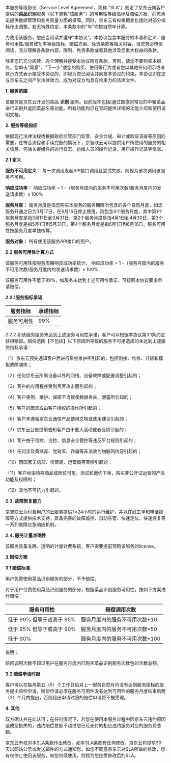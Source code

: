 本服务等级协议（Service Level Agreement，简称 "SLA"）规定了京东云向客户提供的**菜品识别**服务（以下简称"该服务"）的可用性等级指标及赔偿方案，向您承诺提供数据管理和业务质量方面的保障。同时，京东云有权根据变化适时对部分指标作出调整。若无特殊约定，本条款中的"年"均按自然年计算。

为使用该服务，您应当阅读并遵守"本协议"，本协议包含本服务的术语和定义、服务可用性/服务成功率等级指标、赔偿方案、免责条款等相关内容。请您务必审慎阅读、充分理解各条款内容，限制、免责条款或者其他涉及您重大权益的条款。

除非您已充分阅读、完全理解并接受本协议所有条款，否则，请您不要购买本服务。您单击"同意"、"下一步"或您的购买、使用等行为或者您以其他任何明示或者默示方式表示接受本协议的，即视为您已阅读并同意本协议的约束。本协议即在您与京东云之间产生法律效力，成为对双方均具有约束力的法律文件。

**1. 服务范围**

该服务是京东云开发的菜品 **识别** 服务。目前版本包括[通过图像对常见的中餐菜品进行识别并返回菜品名等功能。所有功能均已在官网提供详细的功能介绍和使用说明文档。

**2. 服务等级指标**

依据现行法律法规或根据政府监管部门监管、安全合规、审计或取证调查等原因的需要，在符合流程和手续完备的情况下，京智联云可以提供用户所使用的服务的相关信息，包括关键组件的运行日志、运维人员的操作记录、用户操作记录等信息。

**2.1 定义**

**服务不可用定义：** 每一次调用发起API接口调用且尝试失败，则视为该次调用该服务不可用。

**响应成功率：** 响应成功率 = 1 -（服务月度内的服务不可用次数/服务月度内的发送请求数）x 100%

**服务月度：** 服务月度是指您购买本服务的服务期限所包含的各个自然月度，如您服务开通之日为3月17日，在6月16日停止使用，则包含4个服务月度，其中第1个服务月度是指3月17日到3月31日，第2个服务月度是指4月1日到4月30日，第3个服务月度是指5月1日到5月31日，第4个服务月度是指6月1日到6月16日。服务可用性按服务月度单独核算。

**服务对象：** 所有使用该服务API接口的用户。

**2.2 服务可用性计算方式**

该服务可用性按服务周期响应成功率统计， 响应成功率 = 1 -（服务月度内的服务不可用次数/服务月度内的发送请求数）x 100%

该服务可用性不低于99%，如服务未达到上述可用性承诺，可按照本协议要求申请赔偿。

**2.2.1服务指标承诺**

| **服务指标** | **承诺指标** |
| ------------ | ------------ |
| 服务可用性   | 99%          |

2.2.2 如该服务服务未达到上述服务可用性承诺，客户可以根据本协议第3.1条约定获得赔偿。赔偿范围【不包括】以下原因所导致的服务不可用造成的未达到上述服务指标承诺：

（1）京东云预先通知客户后进行系统维护所引起的，包括割接、维修、升级和模拟故障演练；

（2）任何京东云所属设备以外的网络、设备故障或配置调整引起的；

（3）客户的应用程序受到黑客攻击而引起的；

（4）客户使用、维护、保密不当致使数据丢失、泄露所引起的；

（5）客户的疏忽或由客户授权的操作所引起的；

（6）客户未遵循京东云通信产品使用文档或使用建议引起的；

（7）京东云公告提前告知客户由于重大活动或者促销引起的；

（8）客户由于信控、流控、信息安全管控等违反平台规则引起的；

（9）任何涉及黄赌毒、党政军、诈骗等非法改为物联网内容引起的；

（10）因国家工信部、信管局、运营商等管控引起的；

（11）客户经由特殊商品或档位可见、测试和邀约下单，购买非公开试运营的产品功能及权限的；

（12）其他不可抗力引起的。

**2.3. 故障恢复能力**

京智联云为付费用户的云服务提供7×24小时的运行维护，并以在线工单和电话报障等方式提供技术支持，具备完善的故障监控、自动告警、快速定位、快速恢复等一系列故障应急响应机制。

**2.4. 服务计量准确性**

该服务具备准确、透明的计量计费系统，客户需要提前预购该服务的license。

**3.赔偿方案**

**3.1 赔偿标准**

用户免费使用菜品识别服务的部分，不予赔偿。

对于用户付费使用菜品识别服务的部分，根据菜品识别服务可用性，按如下方案进行赔偿：

| **服务可用性**            | **赔偿调用次数**                |
| ------------------------- | ------------------------------- |
| 低于 99% 但等于或高于 95% | 服务月度内的服务不可用次数\*10  |
| 低于 95% 但等于或高于 90% | 服务月度内的服务不可用次数\*50  |
| 低于 90%                  | 服务月度内的服务不可用次数\*100 |

说明：

赔偿调用次数不超过用户在服务月度内已购买菜品识别服务次数包的次数总额。

**3.2 赔偿申请时限**

客户可以在每月第五（5）个工作日后对上一服务自然月内没有达到服务指标的服务提出赔偿申请，赔偿申请必须在服务可用性没有达到可用性的服务月度结束后两（2）个月内提出，否则超出申请时限的赔偿申请将不被受理。

**4. 其他**

双方确认并在此认可：在任何情况下，若您在使用本服务过程中因京东云违约原因造成您损失的，违约赔偿总额不超过您已经支付的相应违约服务对应的服务费总额。

京东云有权对本SLA条款作出修改。如本SLA条款有任何修改，京东云将提前30天以网站公示或发送邮件的方式通知您。如您不同意京东云对SLA所做的修改，您有权停止使用该服务，如您继续使用，则视为您接受修改后的SLA。
